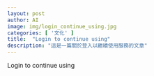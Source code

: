 ```yaml
---
layout: post
author: AI
image: img/login_continue_using.jpg
categories: [ '文化' ]
title:  "Login to continue using"
description: "這是一篇關於登入以繼續使用服務的文章"
---
```

Login to continue using